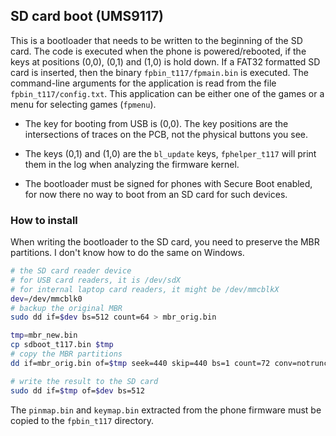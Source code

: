 ## SD card boot (UMS9117)

This is a bootloader that needs to be written to the beginning of the SD card. The code is executed when the phone is powered/rebooted, if the keys at positions (0,0), (0,1) and (1,0) is hold down. If a FAT32 formatted SD card is inserted, then the binary `fpbin_t117/fpmain.bin` is executed. The command-line arguments for the application is read from the file `fpbin_t117/config.txt`. This application can be either one of the games or a menu for selecting games (`fpmenu`).

* The key for booting from USB is (0,0). The key positions are the intersections of traces on the PCB, not the physical buttons you see.

* The keys (0,1) and (1,0) are the `bl_update` keys, `fphelper_t117` will print them in the log when analyzing the firmware kernel.

* The bootloader must be signed for phones with Secure Boot enabled, for now there no way to boot from an SD card for such devices.

### How to install

When writing the bootloader to the SD card, you need to preserve the MBR partitions. I don't know how to do the same on Windows.

```sh
# the SD card reader device
# for USB card readers, it is /dev/sdX
# for internal laptop card readers, it might be /dev/mmcblkX
dev=/dev/mmcblk0
# backup the original MBR
sudo dd if=$dev bs=512 count=64 > mbr_orig.bin

tmp=mbr_new.bin
cp sdboot_t117.bin $tmp
# copy the MBR partitions
dd if=mbr_orig.bin of=$tmp seek=440 skip=440 bs=1 count=72 conv=notrunc

# write the result to the SD card
sudo dd if=$tmp of=$dev bs=512
```

The `pinmap.bin` and `keymap.bin` extracted from the phone firmware must be copied to the `fpbin_t117` directory.

